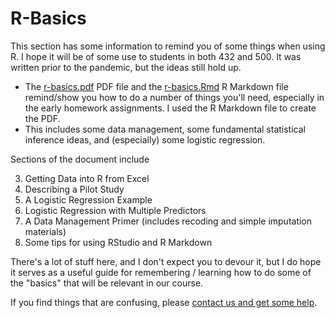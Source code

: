 # R-Basics

This section has some information to remind you of some things when using R. I hope it will be of some use to students in both 432 and 500. It was written prior to the pandemic, but the ideas still hold up.

- The [r-basics.pdf](https://github.com/THOMASELOVE/432-2021/blob/master/r-basics/r-basics.pdf) PDF file and the [r-basics.Rmd](https://github.com/THOMASELOVE/432-2021/blob/master/r-basics/r-basics.Rmd) R Markdown file remind/show you how to do a number of things you'll need, especially in the early homework assignments. I used the R Markdown file to create the PDF.
- This includes some data management, some fundamental statistical inference ideas, and (especially) some logistic regression.

Sections of the document include

3. Getting Data into R from Excel
4. Describing a Pilot Study
5. A Logistic Regression Example
6. Logistic Regression with Multiple Predictors
7. A Data Management Primer (includes recoding and simple imputation materials)
12. Some tips for using RStudio and R Markdown

There's a lot of stuff here, and I don't expect you to devour it, but I do hope it serves as a useful guide for remembering / learning how to do some of the "basics" that will be relevant in our course.

If you find things that are confusing, please [contact us and get some help](https://thomaselove.github.io/432/contact.html).

